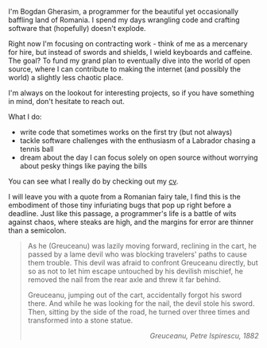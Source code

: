 I'm Bogdan Gherasim, a programmer for the beautiful yet occasionally baffling land of Romania. I spend my days wrangling code and crafting software that (hopefully) doesn't explode.

Right now I'm focusing on contracting work - think of me as a mercenary for hire, but instead of swords and shields, I wield keyboards and caffeine. The goal? To fund my grand plan to eventually dive into the world of open source, where I can contribute to making the internet (and possibly the world) a slightly less chaotic place. 

I'm always on the lookout for interesting projects, so if you have something in mind, don't hesitate to reach out.

What I do:
* write code that sometimes works on the first try (but not always)
* tackle software challenges with the enthusiasm of a Labrador chasing a tennis ball
* dream about the day I can focus solely on open source without worrying about pesky things like paying the bills 

You can see what I really do by checking out my [cv](https://bogdan.gherasim.co.uk/cv).

I will leave you with a quote from a Romanian fairy tale, I find this is the embodiment of those tiny infuriating bugs that pop up right before a deadline. Just like this passage, a programmer's life is a battle of wits against chaos, where steaks are high, and the margins for error are thinner than a semicolon.

> As he (Greuceanu) was lazily moving forward, reclining in the cart, he passed by a lame devil who was blocking travelers' paths to cause them trouble. This devil was afraid to confront Greuceanu directly, but so as not to let him escape untouched by his devilish mischief, he removed the nail from the rear axle and threw it far behind.
> 
> Greuceanu, jumping out of the cart, accidentally forgot his sword there. And while he was looking for the nail, the devil stole his sword. Then, sitting by the side of the road, he turned over three times and transformed into a stone statue.
> *<p style="text-align: end">Greuceanu, Petre Ispirescu, 1882</p>*
